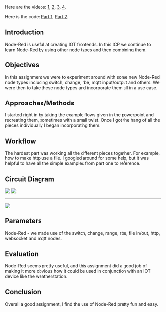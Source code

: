 Here are the videos: [1](https://github.com/mwhol/490IOT/blob/master/ICPs/ICP5/Media/ICP%205%20Part%201.1.mp4?raw=true), [2](https://github.com/mwhol/490IOT/blob/master/ICPs/ICP5/Media/ICP%205%20Part%201.2.mp4?raw=true), [3](https://github.com/mwhol/490IOT/blob/master/ICPs/ICP5/Media/ICP%205%20Part%202.1.mp4?raw=true), [4](https://github.com/mwhol/490IOT/blob/master/ICPs/ICP5/Media/ICP%205%20Part%202.2.mp4?raw=true).

Here is the code: [Part 1](https://github.com/mwhol/490IOT/blob/master/ICPs/ICP5/Part1Flow.txt), [Part 2](https://github.com/mwhol/490IOT/blob/master/ICPs/ICP5/Part2Flow.txt).

## Introduction

Node-Red is useful at creating IOT frontends. In this ICP we continue to learn Node-Red by using other node types and then combining them.

## Objectives

In this assignment we were to experiment around with some new Node-Red node types including switch, change, rbe, mqtt input/output and others. We were then to take these node types and incorporate them all in a use case.

## Approaches/Methods

I started right in by taking the example flows given in the powerpoint and recreating them, sometimes with a small twist.  Once I got the hang of all the pieces individually I began incorporating them.

## Workflow

The hardest part was working all the different pieces together. For example, how to make http use a file. I googled around for some help, but it was helpful to have all the simple examples from part one to reference.

## Circuit Diagram

![](https://github.com/mwhol/490IOT/raw/master/ICPs/ICP5/Media/Part1.1.PNG)
![](https://github.com/mwhol/490IOT/raw/master/ICPs/ICP5/Media/Part1.2.PNG)
***
![](https://github.com/mwhol/490IOT/blob/master/ICPs/ICP5/Media/Part2.PNG)

## Parameters

Node-Red - we made use of the switch, change, range, rbe, file in/out, http, websocket and mqtt nodes.

## Evaluation

Node-Red seems pretty useful, and this assignment did a good job of making it more obvious how it could be used in conjunction with an IOT device like the weatherstation.

## Conclusion

Overall a good assignment, I find the use of Node-Red pretty fun and easy.